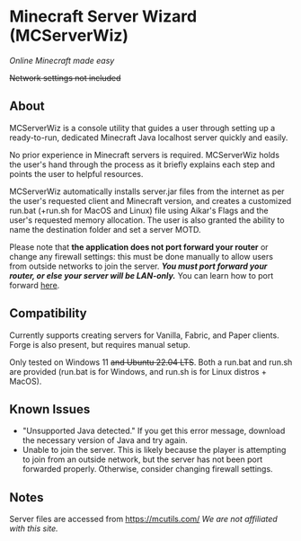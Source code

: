 # Minecraft Server Wizard (MCServerWiz)
*Online Minecraft made easy*

~~Network settings not included~~

## About

MCServerWiz is a console utility that guides a user through setting up a ready-to-run, dedicated Minecraft Java localhost server quickly and easily.

No prior experience in Minecraft servers is required. MCServerWiz holds the user's hand through the process as it briefly explains each step and points the user to helpful resources. 

MCServerWiz automatically installs server.jar files from the internet as per the user's requested client and Minecraft version, and creates a customized run.bat (+run.sh for MacOS and Linux) file using Aikar's Flags and the user's requested memory allocation. The user is also granted the ability to name the destination folder and set a server MOTD. 

Please note that **the application does not port forward your router** or change any firewall settings: this must be done manually to allow users from outside networks to join the server. **_You must port forward your router, or else your server will be LAN-only._** You can learn how to port forward [here](https://www.wikihow.com/Portforward-Minecraft#:~:text=This%20wikiHow%20teaches).

## Compatibility 

Currently supports creating servers for Vanilla, Fabric, and Paper clients. Forge is also present, but requires manual setup. 

Only tested on Windows 11 ~~and Ubuntu 22.04 LTS~~. Both a run.bat and run.sh are provided (run.bat is for Windows, and run.sh is for Linux distros + MacOS).

## Known Issues

- "Unsupported Java detected." If you get this error message, download the necessary version of Java and try again. 
- Unable to join the server. This is likely because the player is attempting to join from an outside network, but the server has not been port forwarded properly. Otherwise, consider changing firewall settings.

## Notes

Server files are accessed from  https://mcutils.com/ 
*We are not affiliated with this site.* 
